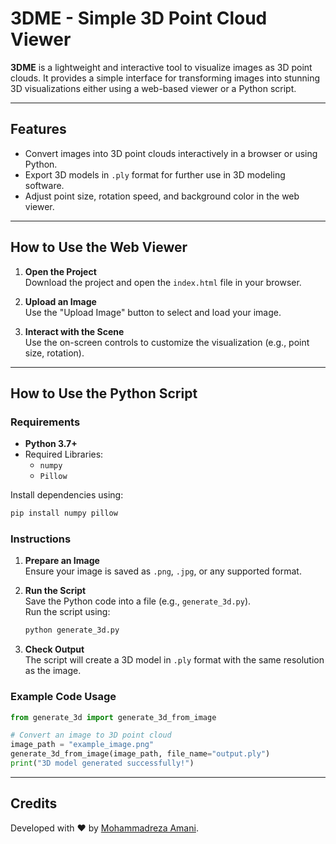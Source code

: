 # 3DME - Simple 3D Point Cloud Viewer  

**3DME** is a lightweight and interactive tool to visualize images as 3D point clouds. It provides a simple interface for transforming images into stunning 3D visualizations either using a web-based viewer or a Python script.  

---

## Features  

- Convert images into 3D point clouds interactively in a browser or using Python.  
- Export 3D models in `.ply` format for further use in 3D modeling software.  
- Adjust point size, rotation speed, and background color in the web viewer.  

---

## How to Use the Web Viewer  

1. **Open the Project**  
   Download the project and open the `index.html` file in your browser.  

2. **Upload an Image**  
   Use the "Upload Image" button to select and load your image.  

3. **Interact with the Scene**  
   Use the on-screen controls to customize the visualization (e.g., point size, rotation).  

---

## How to Use the Python Script  

### Requirements  

- **Python 3.7+**  
- Required Libraries:  
  - `numpy`  
  - `Pillow`  

Install dependencies using:  

```bash
pip install numpy pillow
```

### Instructions  

1. **Prepare an Image**  
   Ensure your image is saved as `.png`, `.jpg`, or any supported format.  

2. **Run the Script**  
   Save the Python code into a file (e.g., `generate_3d.py`).  
   Run the script using:  

   ```bash
   python generate_3d.py
   ```

3. **Check Output**  
   The script will create a 3D model in `.ply` format with the same resolution as the image.  

### Example Code Usage  

```python
from generate_3d import generate_3d_from_image

# Convert an image to 3D point cloud
image_path = "example_image.png"
generate_3d_from_image(image_path, file_name="output.ply")
print("3D model generated successfully!")
```  

---

## Credits  

Developed with ❤️ by [Mohammadreza Amani](https://github.com/MohammadrezaAmani).  
